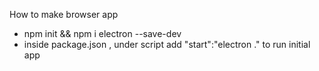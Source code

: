How to make browser app
* npm init && npm i electron --save-dev
* inside package.json , under script add 
        "start":"electron ."
  to run initial app  